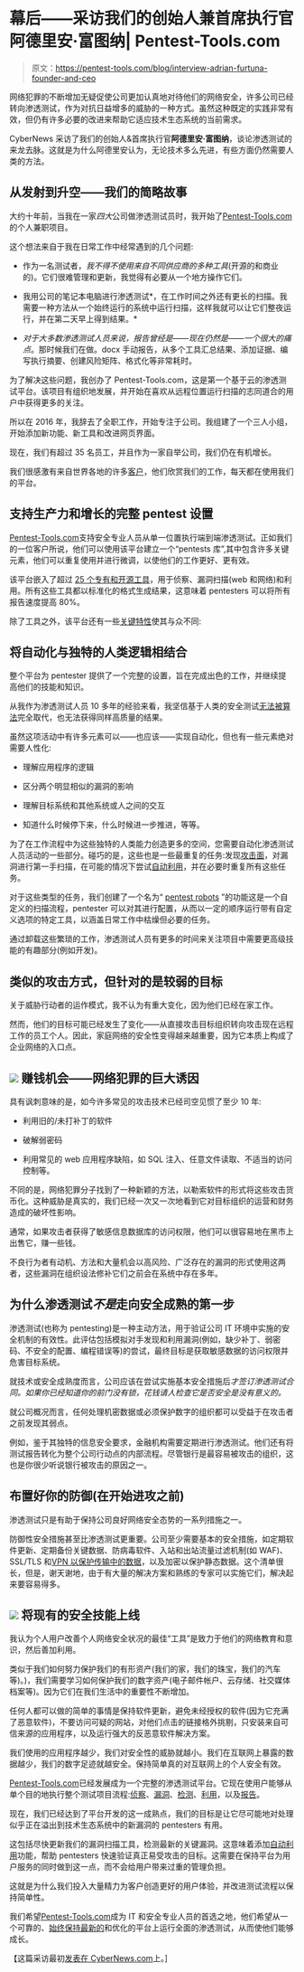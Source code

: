 # 幕后——采访我们的创始人兼首席执行官阿德里安·富图纳| Pentest-Tools.com

> 原文：<https://pentest-tools.com/blog/interview-adrian-furtuna-founder-and-ceo>

网络犯罪的不断增加无疑促使公司更加认真地对待他们的网络安全，许多公司已经转向渗透测试，作为对抗日益增多的威胁的一种方式。虽然这种既定的实践非常有效，但仍有许多必要的改进来帮助它适应技术生态系统的当前需求。

CyberNews 采访了我们的创始人&首席执行官**阿德里安·富图纳**，谈论渗透测试的来龙去脉。这就是为什么阿德里安认为，无论技术多么先进，有些方面仍然需要人类的方法。

## **从发射到升空——我们的简略故事**

大约十年前，当我在一家*四大*公司做渗透测试员时，我开始了[Pentest-Tools.com](https://pentest-tools.com/)的个人兼职项目。

这个想法来自于我在日常工作中经常遇到的几个问题:

*   作为一名测试者，*我不得不使用来自不同供应商的多种工具*(开源的和商业的)。它们很难管理和更新，我觉得有必要从一个地方操作它们。

*   我用公司的笔记本电脑进行渗透测试*，在工作时间之外还有更长的扫描。我需要一种方法从一个始终运行的系统中运行扫描，这样我就可以让它们整夜运行，并在第二天早上得到结果。*

*   *对于大多数渗透测试人员来说，报告曾经是——现在仍然是——一个很大的痛点*。那时候我们在做。docx 手动报告，从多个工具汇总结果、添加证据、编写执行摘要、创建风险矩阵、格式化等非常耗时。

为了解决这些问题，我创办了 Pentest-Tools.com，这是第一个基于云的渗透测试平台。该项目有组织地发展，并开始在喜欢从远程位置运行扫描的志同道合的用户中获得更多的关注。

所以在 2016 年，我辞去了全职工作，开始专注于公司。我组建了一个三人小组，开始添加新功能、新工具和改进网页界面。

现在，我们有超过 35 名员工，并且作为一家自举公司，我们仍在有机增长。

我们很感激有来自世界各地的许多[客户](https://pentest-tools.com/customers)，他们欣赏我们的工作，每天都在使用我们的平台。

## **支持生产力和增长的完整 pentest 设置**

[Pentest-Tools.com](https://pentest-tools.com/)支持安全专业人员从单一位置执行端到端渗透测试。正如我们的一位客户所说，他们可以使用该平台建立一个“pentests 库”,其中包含许多关键元素，他们可以重复使用并进行微调，以使他们的工作更好、更有效。

该平台嵌入了超过 [25 个专有和开源工具](https://pentest-tools.com/alltools)，用于侦察、漏洞扫描(web 和网络)和利用。所有这些工具都以标准化的格式生成结果，这意味着 pentesters 可以将所有报告速度提高 80%。

除了工具之外，该平台还有一些[关键特性](https://pentest-tools.com/features)使其与众不同:

## **将自动化与独特的人类逻辑相结合**

整个平台为 pentester 提供了一个完整的设置，旨在完成出色的工作，并继续提高他们的技能和知识。

从我作为渗透测试人员 10 多年的经验来看，我坚信基于人类的安全测试[无法被算法](https://pentest-tools.com/blog/pentest-robots-automation-feature)完全取代，也无法获得同样高质量的结果。

虽然这项活动中有许多元素可以——也应该——实现自动化，但也有一些元素绝对需要人性化:

*   理解应用程序的逻辑

*   区分两个明显相似的漏洞的影响

*   理解目标系统和其他系统或人之间的交互

*   知道什么时候停下来，什么时候进一步推进，等等。

为了在工作流程中为这些独特的人类能力创造更多的空间，您需要自动化渗透测试人员活动的一些部分。碰巧的是，这些也是一些最重复的任务:发现[攻击面](https://pentest-tools.com/features/attack-surface)，对漏洞进行第一手扫描，在可能的情况下尝试[自动利用](https://pentest-tools.com/exploit-helpers/sniper)，并在必要时重复所有这些任务。

对于这些类型的任务，我们创建了一个名为“ [pentest robots](https://pentest-tools.com/features/pentest-robots) ”的功能这是一个自定义的扫描流程，pentester 可以对其进行配置，从而以一定的顺序运行带有自定义选项的特定工具，以涵盖日常工作中枯燥但必要的任务。

通过卸载这些繁琐的工作，渗透测试人员有更多的时间来关注项目中需要更高级技能的有趣部分(例如开发)。

## **类似的攻击方式，但针对的是较弱的目标**

关于威胁行动者的运作模式，我不认为有重大变化，因为他们已经在家工作。

然而，他们的目标可能已经发生了变化——从直接攻击目标组织转向攻击现在远程工作的员工个人。因此，家庭网络的安全性变得越来越重要，因为它本质上构成了企业网络的入口点。

## ![](img/9945ccf54c51e8a96d7731e9a1a7b9e6.png) **赚钱机会——网络犯罪的巨大诱因**

具有讽刺意味的是，如今许多常见的攻击技术已经司空见惯了至少 10 年:

*   利用旧的/未打补丁的软件

*   破解弱密码

*   利用常见的 web 应用程序缺陷，如 SQL 注入、任意文件读取、不适当的访问控制等。

不同的是，网络犯罪分子找到了一种新颖的方法，以勒索软件的形式将这些攻击货币化。这种威胁是真实的，我们已经一次又一次地看到它对目标组织的运营和财务造成的破坏性影响。

通常，如果攻击者获得了敏感信息数据库的访问权限，他们可以很容易地在黑市上出售它，赚一些钱。

不良行为者有动机、方法和大量机会以高风险、广泛存在的漏洞的形式使用这两者，这些漏洞在组织设法修补它们之前会在系统中存在多年。

## **为什么渗透测试*不是*走向安全成熟的第一步**

渗透测试(也称为 pentesting)是一种主动方法，用于验证公司 IT 环境中实施的安全机制的有效性。此评估包括模拟对手发现和利用漏洞(例如，缺少补丁、弱密码、不安全的配置、编程错误等)的尝试，最终目标是获取敏感数据的访问权限并危害目标系统。

就技术或安全成熟度而言，公司应该在尝试实施基本安全措施后*才签订渗透测试合同。如果你已经知道你的前门没有锁，花钱请人检查它是否安全是没有意义的。*

就公司概况而言，任何处理机密数据或必须保护数字的组织都可以受益于在攻击者之前发现其弱点。

例如，鉴于其独特的信息安全要求，金融机构需要定期进行渗透测试。他们还有将测试报告转化为整个公司行动点的内部流程。尽管银行是最容易被攻击的组织，这也是你很少听说银行被攻击的原因之一。

## **布置好你的防御(在开始进攻之前)**

渗透测试只是有助于保持公司良好网络安全态势的一系列措施之一。

防御性安全措施甚至比渗透测试更重要。公司至少需要基本的安全措施，如定期软件更新、定期备份关键数据、防病毒软件、入站和出站流量过滤机制(如 WAF)、SSL/TLS 和[VPN 以保护传输中的数据](https://cybernews.com/best-vpn/)，以及加密以保护静态数据。这个清单很长，但是，谢天谢地，由于有大量的解决方案和熟练的专家可以实施它们，解决起来要容易得多。

## ![](img/25b11e5dd6c7e4db197af891f0461bfa.png) **将现有的安全技能上线**

我认为个人用户改善个人网络安全状况的最佳“工具”是致力于他们的网络教育和意识，然后善加利用。

类似于我们如何努力保护我们的有形资产(我们的家，我们的珠宝，我们的汽车等)。)，我们需要学习如何保护我们的数字资产(电子邮件帐户、云存储、社交媒体档案等)。因为它们在我们生活中的重要性不断增加。

任何人都可以做的简单的事情是保持软件更新，避免未经授权的软件(因为它充满了恶意软件)，不要访问可疑的网站，对他们点击的链接格外挑剔，只安装来自可信来源的应用程序，以及运行强大的反恶意软件解决方案。

我们使用的应用程序越少，我们对安全性的威胁就越小。我们在互联网上暴露的数据越少，我们的数字足迹就越安全。保持简单真的对互联网上的个人安全有效。

[Pentest-Tools.com](https://pentest-tools.com/)已经发展成为一个完整的渗透测试平台。它现在使用户能够从单个目的地执行整个测试项目流程:[侦察](https://pentest-tools.com/alltools#reconnaissance-tools)、[漏洞](https://pentest-tools.com/alltools#web-vulnerability-scanners)、[检测](https://pentest-tools.com/alltools#offensive-tools)、[利用](https://pentest-tools.com/alltools#offensive-tools)，以及[报告](https://pentest-tools.com/usage/pentest-reporting-tool)。

现在，我们已经达到了平台开发的这一成熟点，我们的目标是让它尽可能地对处理似乎正在溢出到技术生态系统中的新漏洞的 pentesters 有用。

这包括尽快更新我们的漏洞扫描工具，检测最新的关键漏洞。这意味着添加[自动利用](https://pentest-tools.com/exploit-helpers/sniper)功能，帮助 pentesters 快速验证真正易受攻击的目标。这需要在保持平台为用户服务的同时做到这一点，而不会给用户带来过重的管理负担。

这就是为什么我们投入大量精力为客户创造更好的用户体验，并改进测试流程以保持简单性。

我们希望[Pentest-Tools.com](https://pentest-tools.com/)成为 IT 和安全专业人员的首选之地，他们希望从一个可靠的、[始终保持最新的](https://pentest-tools.com/change-log)和优化的平台上运行全面的渗透测试，从而使他们能够成长。

【这篇采访最初[发表在 CyberNews.com](https://cybernews.com/security/adrian-furtuna-pentest-tools-com-you-need-penetration-testing-to-maintain-a-good-cybersecurity-posture/)上。]